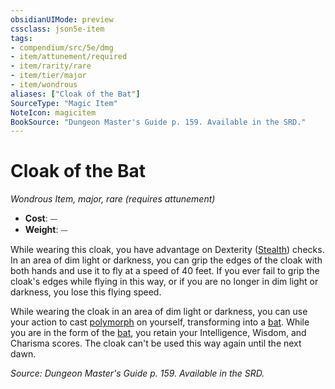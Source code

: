 ```yaml
---
obsidianUIMode: preview
cssclass: json5e-item
tags:
- compendium/src/5e/dmg
- item/attunement/required
- item/rarity/rare
- item/tier/major
- item/wondrous
aliases: ["Cloak of the Bat"]
SourceType: "Magic Item"
NoteIcon: magicitem
BookSource: "Dungeon Master's Guide p. 159. Available in the SRD."
---
```

# Cloak of the Bat
*Wondrous Item, major, rare (requires attunement)*  

- **Cost**: ⏤
- **Weight**: ⏤

While wearing this cloak, you have advantage on Dexterity ([Stealth](/2-Mechanics/CLI/rules/skills.md#Stealth)) checks. In an area of dim light or darkness, you can grip the edges of the cloak with both hands and use it to fly at a speed of 40 feet. If you ever fail to grip the cloak's edges while flying in this way, or if you are no longer in dim light or darkness, you lose this flying speed.

While wearing the cloak in an area of dim light or darkness, you can use your action to cast [polymorph](/2-Mechanics/CLI/spells/polymorph.md) on yourself, transforming into a [bat](/2-Mechanics/CLI/bestiary/beast/bat.md). While you are in the form of the [bat](/2-Mechanics/CLI/bestiary/beast/bat.md), you retain your Intelligence, Wisdom, and Charisma scores. The cloak can't be used this way again until the next dawn.

*Source: Dungeon Master's Guide p. 159. Available in the SRD.*